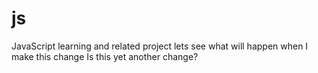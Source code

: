 # js
JavaScript learning and related project
lets see what will happen when I make this change
Is this yet another change?
